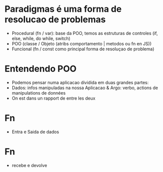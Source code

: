 # Paradigmas é uma forma de resolucao de problemas

- Procedural (fn / var): base da POO, temos as estruturas de controles (if, else, while, do while, switch)
- POO (classe / Objeto (atribs comportamento | metodos ou fn en JS))
- Funcional (fn / const como principal forma de resoluçao de problema)


# Entendendo POO
- Podemos pensar numa aplicacao dividida em duas grandes partes:
- Dados: infos manipuladas na nossa Aplicacao & Argo: verbo, actions de manipulations de données
- On est dans un rapport de entre les deux 

# Fn 
- Entra e Saida de dados

# Fn 
- recebe e devolve
